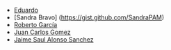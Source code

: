 - [Eduardo](https://github.com/EduardoGHdez)
- [Sandra Bravo] (https://gist.github.com/SandraPAM)
- [Roberto García](https://github.com/Rivert97)
- [Juan Carlos Gomez](https://github.com/jcgcarranza)
- [Jaime Saul Alonso Sanchez](https://github.com/luase)

